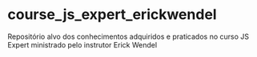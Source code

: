 # course_js_expert_erickwendel
Repositório alvo dos conhecimentos adquiridos e praticados no curso JS Expert ministrado pelo instrutor Erick Wendel
